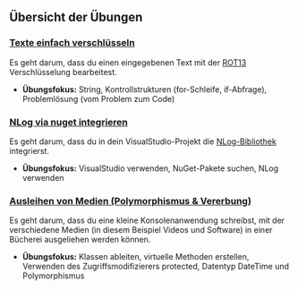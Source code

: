 ## Übersicht der Übungen


### [Texte einfach verschlüsseln](EinfachVerschluesselt)
Es geht darum, dass du einen eingegebenen Text mit der [ROT13](https://de.wikipedia.org/wiki/ROT13) Verschlüsselung bearbeitest.

  - **Übungsfokus:** String, Kontrollstrukturen (for-Schleife, if-Abfrage), Problemlösung (vom Problem zum Code) 

### [NLog via nuget integrieren](BibliothekenIntegrieren-NLog)
Es geht darum, dass du in dein VisualStudio-Projekt die [NLog-Bibliothek](http://nlog-project.org) integrierst.

  - **Übungsfokus:** VisualStudio verwenden, NuGet-Pakete suchen, NLog verwenden

### [Ausleihen von Medien (Polymorphismus & Vererbung)](VererbungGrundlagen_Buecherei)
Es geht darum, dass du eine kleine Konsolenanwendung schreibst, mit der verschiedene Medien (in diesem Beispiel Videos und Software) in einer Bücherei ausgeliehen werden können.

  - **Übungsfokus:** Klassen ableiten, virtuelle Methoden erstellen, Verwenden des Zugriffsmodifizierers protected, Datentyp DateTime und Polymorphismus
